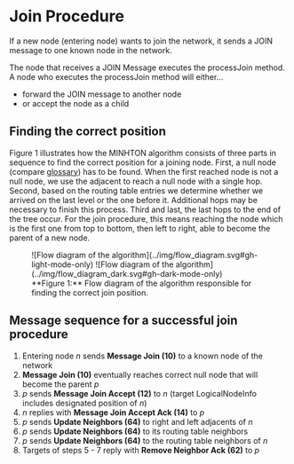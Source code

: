# Join Procedure

If a new node (entering node) wants to join the network, it sends a JOIN message to one known node in the network.

The node that receives a JOIN Message executes the processJoin method. A node who executes the processJoin method will either...

* forward the JOIN message to another node
* or accept the node as a child

## Finding the correct position

Figure 1 illustrates how the MINHTON algorithm consists of three parts in sequence to find the correct position for a joining node.
First, a null node (compare [glossary](../glossary.md)) has to be found.
When the first reached node is not a null node, we use the adjacent to reach a null node with a single hop.
Second, based on the routing table entries we determine whether we arrived on the last level or the one before it.
Additional hops may be necessary to finish this process.
Third and last, the last hops to the end of the tree occur.
For the join procedure, this means reaching the node which is the first one from top to bottom, then left to right, able to become the parent of a new node.

<figure markdown>
  <a id="fig_flow_diagram_join"></a>
  ![Flow diagram of the algorithm](../img/flow_diagram.svg#gh-light-mode-only)
  ![Flow diagram of the algorithm](../img/flow_diagram_dark.svg#gh-dark-mode-only)
  <figcaption markdown>**Figure 1:** Flow diagram of the algorithm responsible for finding the correct join position.</figcaption>
</figure>

## Message sequence for a successful join procedure

1. Entering node *n* sends **Message Join (10)** to a known node of the network
2. **Message Join (10)** eventually reaches correct null node that will become the parent *p*
3. *p* sends **Message Join Accept (12)** to *n* (target LogicalNodeInfo includes designated position of *n*)
4. *n* replies with **Message Join Accept Ack (14)** to *p*
5. *p* sends **Update Neighbors (64)** to right and left adjacents of *n*
6. *p* sends **Update Neighbors (64)** to its routing table neighbors
7. *p* sends **Update Neighbors (64)** to the routing table neighbors of *n*
8. Targets of steps 5 - 7 reply with **Remove Neighbor Ack (62)** to *p*
